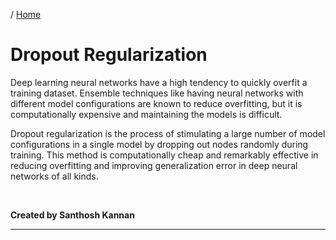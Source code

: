/ [Home](index.md)

# Dropout Regularization

Deep learning neural networks have a high tendency to quickly overfit a training dataset. Ensemble techniques like having neural networks with different model configurations are known to reduce overfitting, but it is computationally expensive and maintaining the models is difficult.

Dropout regularization is the process of stimulating a large number of model configurations in a single model by dropping out nodes randomly during training. This method is computationally cheap and remarkably effective in reducing overfitting and improving generalization error in deep neural networks of all kinds.

<br>

**Created by Santhosh Kannan**

---

<br>
